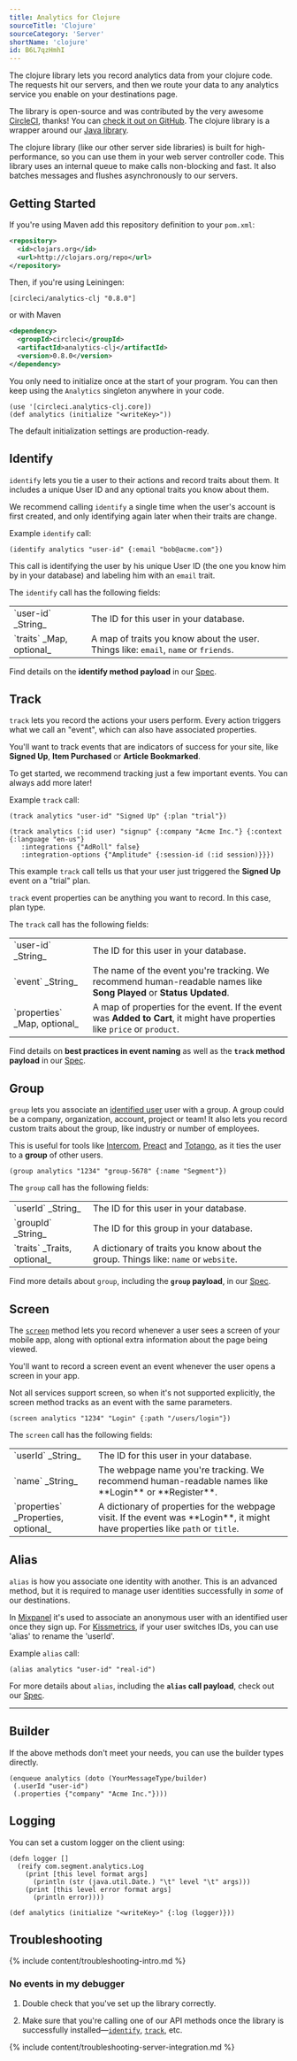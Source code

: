 ```yaml
---
title: Analytics for Clojure
sourceTitle: 'Clojure'
sourceCategory: 'Server'
shortName: 'clojure'
id: B6L7qzHmhI
---
```

The clojure library lets you record analytics data from your clojure code. The requests hit our servers, and then we route your data to any analytics service you enable on your destinations page.

The library is open-source and was contributed by the very awesome [CircleCI](https://circleci.com/), thanks! You can [check it out on GitHub](https://github.com/circleci/analytics-clj). The clojure library is a wrapper around our [Java library](https://github.com/segmentio/analytics-java).

The clojure library (like our other server side libraries) is built for high-performance, so you can use them in your web server controller code. This library uses an internal queue to make calls non-blocking and fast. It also batches messages and flushes asynchronously to our servers.

## Getting Started

If you're using Maven add this repository definition to your `pom.xml`:

```xml
<repository>
  <id>clojars.org</id>
  <url>http://clojars.org/repo</url>
</repository>
```

Then, if you're using Leiningen:

```
[circleci/analytics-clj "0.8.0"]
```

or with Maven

```xml
<dependency>
  <groupId>circleci</groupId>
  <artifactId>analytics-clj</artifactId>
  <version>0.8.0</version>
</dependency>
```

You only need to initialize once at the start of your program. You can then keep
using the `Analytics` singleton anywhere in your code.

```
(use '[circleci.analytics-clj.core])
(def analytics (initialize "<writeKey>"))
```

The default initialization settings are production-ready.

## Identify

`identify` lets you tie a user to their actions and record traits about them. It includes a unique User ID and any optional traits you know about them.

We recommend calling `identify` a single time when the user's account is first created, and only identifying again later when their traits are change.

Example `identify` call:

```
(identify analytics "user-id" {:email "bob@acme.com"})
```

This call is identifying the user by his unique User ID (the one you know him by in your database) and labeling him with an `email` trait.

The `identify` call has the following fields:

<table class="api-table">
  <tr>
    <td>`user-id` _String_</td>
    <td>The ID for this user in your database.</td>
  </tr>
  <tr>
    <td>`traits` _Map, optional_</td>
    <td>A map of traits you know about the user. Things like: <code>email</code>, <code>name</code> or <code>friends</code>.</td>
  </tr>
</table>

Find details on the **identify method payload** in our [Spec](/docs/connections/spec/identify/).

## Track

`track` lets you record the actions your users perform.  Every action triggers what we call an "event", which can also have associated properties.

You'll want to track events that are indicators of success for your site, like **Signed Up**, **Item Purchased** or **Article Bookmarked**.

To get started, we recommend tracking just a few important events. You can always add more later!

Example `track` call:

```
(track analytics "user-id" "Signed Up" {:plan "trial"})
```

```
(track analytics (:id user) "signup" {:company "Acme Inc."} {:context {:language "en-us"}
   :integrations {"AdRoll" false}
   :integration-options {"Amplitude" {:session-id (:id session)}}})
```

This example `track` call tells us that your user just triggered the **Signed Up** event on a "trial" plan.

`track` event properties can be anything you want to record. In this case, plan type.

The `track` call has the following fields:

<table class="api-table">
  <tr>
    <td>`user-id` _String_</td>
    <td>The ID for this user in your database.</td>
  </tr>
  <tr>
    <td>`event` _String_</td>
    <td>The name of the event you're tracking. We recommend human-readable names like <strong>Song Played</strong> or <strong>Status Updated</strong>.</td>
  </tr>
  <tr>
    <td>`properties` _Map, optional_</td>
    <td>A map of properties for the event. If the event was <strong>Added to Cart</strong>, it might have properties like <code>price</code> or <code>product</code>.</td>
  </tr>
</table>

Find details on **best practices in event naming** as well as the **`track` method payload** in our [Spec](/docs/connections/spec/track/).

## Group

`group` lets you associate an [identified user](/docs/connections/sources/catalog/libraries/server/java/#identify) user with a group. A group could be a company, organization, account, project or team! It also lets you record custom traits about the group, like industry or number of employees.

This is useful for tools like [Intercom](/docs/connections/destinations/catalog/intercom/), [Preact](/docs/connections/destinations/catalog/preact/) and [Totango](/docs/connections/destinations/catalog/totango/), as it ties the user to a **group** of other users.


```
(group analytics "1234" "group-5678" {:name "Segment"})
```

The `group` call has the following fields:

<table class="api-table">
  <tr>
    <td>`userId` _String_</td>
    <td>The ID for this user in your database.</td>
  </tr>
  <tr>
    <td>`groupId` _String_</td>
    <td>The ID for this group in your database.</td>
  </tr>
  <tr>
    <td>`traits` _Traits, optional_</td>
    <td>A dictionary of traits you know about the group. Things like: <code>name</code> or <code>website</code>.</td>
  </tr>
</table>

Find more details about `group`, including the **`group` payload**, in our [Spec](/docs/connections/spec/group/).

## Screen

The [`screen`](/docs/connections/spec/screen/) method lets you record whenever a user sees a screen of your mobile app, along with optional extra information about the page being viewed.

You'll want to record a screen event an event whenever the user opens a screen in your app.

Not all services support screen, so when it's not supported explicitly, the screen method tracks as an event with the same parameters.

```
(screen analytics "1234" "Login" {:path "/users/login"})
```

The `screen` call has the following fields:

<table class="api-table">
  <tr>
    <td>`userId` _String_</td>
    <td>The ID for this user in your database.</td>
  </tr>
  <tr>
    <td>`name` _String_</td>
    <td>The webpage name you're tracking. We recommend human-readable names like **Login** or **Register**.</td>
  </tr>
  <tr>
    <td>`properties` _Properties, optional_</td>
    <td>A dictionary of properties for the webpage visit. If the event was **Login**, it might have properties like <code>path</code> or <code>title</code>.</td>
  </tr>
</table>

## Alias

`alias` is how you associate one identity with another. This is an advanced method, but it is required to manage user identities successfully in *some* of our destinations.

In [Mixpanel](/docs/connections/destinations/catalog/mixpanel/#alias) it's used to associate an anonymous user with an identified user once they sign up. For [Kissmetrics](/docs/connections/destinations/catalog/kissmetrics/#alias), if your user switches IDs, you can use 'alias' to rename the 'userId'.

Example `alias` call:

```
(alias analytics "user-id" "real-id")
```

For more details about `alias`, including the **`alias` call payload**, check out our [Spec](/docs/connections/spec/alias/).

---

## Builder

If the above methods don't meet your needs, you can use the builder types directly.

```
(enqueue analytics (doto (YourMessageType/builder)
 (.userId "user-id")
 (.properties {"company" "Acme Inc."})))
```

## Logging

You can set a custom logger on the client using:

```
(defn logger []
  (reify com.segment.analytics.Log
    (print [this level format args]
      (println (str (java.util.Date.) "\t" level "\t" args)))
    (print [this level error format args]
      (println error))))

(def analytics (initialize "<writeKey>" {:log (logger)}))
```

## Troubleshooting

{% include content/troubleshooting-intro.md %}

<!-- LR: no quickstart for this file. removing this include and manually putting in a flat text version that can be customized {% include content/troubleshooting-server-debugger.md %} -->

### No events in my debugger

1. Double check that you've set up the library correctly.

2. Make sure that you're calling one of our API methods once the library is successfully installed—[`identify`](#identify), [`track`](#track), etc.



{% include content/troubleshooting-server-integration.md %}
